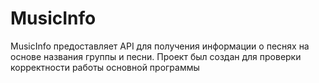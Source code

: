 # MusicInfo
MusicInfo предоставляет API для получения информации о песнях на основе названия группы и песни. Проект был создан для проверки корректности работы основной программы
